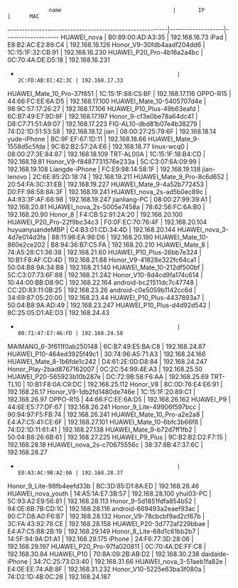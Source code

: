                  name                                   |       IP          |      MAC
--------------------------------------------------------|-------------------|-------------------
HUAWEI_nova                                             | B0:89:00:AD:A3:35 | 192.168.16.73
iPad                                                    | E8:B2:AC:E2:89:C4 | 192.168.16.126
Honor_V9-30fdb4aadf204dd6                               | 1C:15:1F:32:CB:91 | 192.168.16.230
HUAWEI_P20_Pro-4b16a2a4bc                               | 0C:70:4A:DE:D5:18 | 192.168.16.231
*                                                       | 2C:FD:AB:EC:42:3C | 192.168.17.33
HUAWEI_Mate_10_Pro-37f651                               | 1C:15:1F:88:C5:BF | 192.168.17.116
OPPO-R15                                                | 44:66:FC:EE:6A:D5 | 192.168.17.100
HUAWEI_Mate_10-5405707d4e                               | 98:9C:57:17:26:27 | 192.168.17.106
HUAWEI_P10_Plus-49b63eafd                               | 6C:B7:49:E7:9D:8F | 192.168.17.197
Honor_9-cf3e0be78a64dc41                                | D8:C7:71:51:A9:07 | 192.168.17.223
FIG-AL10-dbd81b07e4b38279                               | 74:D2:1D:51:53:58 | 192.168.18.12
jian                                                    | 08:00:27:25:79:6F | 192.168.18.14
yude-iPhone                                             | BC:9F:EF:67:1D:11 | 192.168.18.66
HUAWEI_Mate_9-1558d5c5fda                               | 9C:B2:B2:57:2A:E6 | 192.168.18.77
linux-wcq0                                              | 08:00:27:3E:84:87 | 192.168.18.109
TRT-AL00A                                               | 1C:15:1F:18:B4:CD | 192.168.19.81
Honor_V9-f8487731576e233a                               | 5C:C3:07:6A:09:99 | 192.168.19.108
Liangde-iPhone                                          | FC:E9:98:14:58:1F | 192.168.19.138
jian-lenovo                                             | 2C:6E:85:2D:18:74 | 192.168.19.211
HUAWEI_Mate_9_Pro-8c6d652                               | 20:54:FA:3C:31:EB | 192.168.19.227
HUAWEI_Mate_9-4a52b772453                               | D0:FF:98:58:8A:3F | 192.168.19.241
HUAWEI_nova_2s-ad5b0ec89c                               | A4:93:3F:AF:68:98 | 192.168.19.247
jianliang-PC                                            | 08:00:27:99:39:A1 | 192.168.20.81
HUAWEI_nova_2s-5005e7458a                               | 78:62:56:FC:6A:B0 | 192.168.20.90	
Honor_8                                                 | F4:CB:52:91:2A:20 | 192.168.20.100
HUAWEI_P20_Pro-22f9bc34c3                               | F0:0F:EC:70:76:4F | 192.168.20.104	
huyuanyuandeMBP                                         | C4:B3:01:CD:34:4D | 192.168.20.144
HUAWEI_nova_3-4d7e014d3fa                               | 88:11:96:EA:98:D6 | 192.168.20.180
HUAWEI_Mate_10-860e2ce202                               | B8:94:36:B7:C5:FA | 192.168.20.210
HUAWEI_Mate_8                                           | 74:A5:28:C1:36:38 | 192.168.21.60
HUAWEI_P10_Plus-26bb7e324                               | 10:B1:F8:AF:CD:4D | 192.168.21.88
Honor_V9-41828e322fc64ca1                               | 50:04:B8:9A:34:B8 | 192.168.21.140
HUAWEI_Mate_10-212df500bf                               | 5C:C3:07:73:6F:88 | 192.168.21.242
Honor_V10-8d4cd9fa174c614                               | 10:44:00:BB:D8:9C | 192.168.22.164
android-bc21511dc7c47748                                | CC:2D:83:11:0B:25 | 192.168.23.26
android-c0e5059b1142cc6d                                | 34:69:87:05:20:00 | 192.168.23.44
HUAWEI_P10_Plus-4437893a7                               | 50:04:B8:9A:AD:49 | 192.168.23.247
HUAWEI_P10_Plus-d4d92d542                               | 8C:25:05:D1:AE:D3 | 192.168.24.43
*                                                       | 00:71:47:E7:46:FD | 192.168.24.58
MAIMANG_6-3f611f0ab250148                               | 6C:B7:49:E5:BA:C8 | 192.168.24.87
HUAWEI_P10-464ed3925f49c1                               | 30:74:96:A5:71:A3 | 192.168.24.166
HUAWEI_Mate_8-1b6fde1c242                               | D4:61:2E:0D:D8:84 | 192.168.24.247
Honor_Play-2bad8767162007                               | 0C:2C:54:99:4E:A3 | 192.168.25.50
HUAWEI_P20-565923b10b287e                               | DC:72:9B:58:F6:AA | 192.168.25.69
TRT-TL10                                                | 10:B1:F8:0A:C9:DC | 192.168.25.112
Honor_V8                                                | 8C:0D:76:E4:E6:91 | 192.168.26.17
Honor_V9-1db2fd1480de746e                               | 1C:15:1F:20:89:C1 | 192.168.26.97
OPPO-R15                                                | 44:66:FC:EE:6A:D5 | 192.168.26.162
HUAWEI_P9                                               | 44:6E:E5:77:DF:67 | 192.168.26.241
Honor_9_Lite-49906f597bcc                               | 90:94:97:F5:FB:74 | 192.168.26.241
HUAWEI_Mate_10_Pro-a2e2a8                               | E4:A7:C5:41:CE:6F | 192.168.27.101
HUAWEI_Mate_10-6bfc3b66f8                               | 74:D2:1D:11:61:41 | 192.168.27.138
HUAWEI_Mate_9-b72d7ff1fb2                               | 50:04:B8:26:6B:61 | 192.168.27.225
HUAWEI_P9_Plus                                          | 9C:B2:B2:D2:F7:15 | 192.168.28.18
HUAWEI_nova_2s-c70675556c                               | 38:37:8B:47:37:6C | 192.168.28.27
*                                                       | E0:A3:AC:9B:A2:0A | 192.168.28.37
Honor_9_Lite-98fb4eefd33b                               | BC:3D:85:D1:8A:ED | 192.168.28.46
HUAWEI_nova_youth                                       | 14:A5:1A:E7:3B:57 | 192.168.28.100
yhui03-PC                                               | 5C:93:A2:E9:56:81 | 192.168.28.113
Honor_9-5d1851fdfa854b52                                | 94:0E:6B:7B:CD:1C | 192.168.28.116
android-669493a2eaef93ac                                | 90:C7:D8:A0:F6:B7 | 192.168.28.132
Honor_V9-78cbcbf9ad2cf67b                               | 3C:FA:43:92:78:CE | 192.168.28.158
HUAWEI_P20-3d772af229bbae                               | E4:A7:C5:B8:2B:19 | 192.168.29.149
Honor_8_Lite-68d1c61bb2b7                               | 14:5F:94:9A:D1:A1 | 192.168.29.175
iPhone                                                  | 24:F6:77:3D:28:06 | 192.168.29.197
HUAWEI_P20_Pro-97fa020811                               | 0C:70:4A:DE:FF:C8 | 192.168.30.84
HUAWEI_P10                                              | 70:8A:09:2B:AB:D2 | 192.168.30.238
daidaide-iPhone                                         | 34:7C:25:73:D3:40 | 192.168.31.66
HUAWEI_nova_3-51aeb1fa82e                               | E4:0E:EE:74:AB:8F | 192.168.31.232
Honor_V10-5225e63ba3f080a                               | 74:D2:1D:4B:0C:28 | 192.168.24.187

